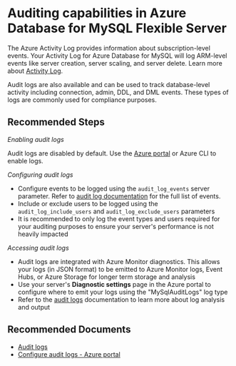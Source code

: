 <properties
    pageTitle="Auditing capabilities in Azure Database for MySQL Flexible Server"
    description="Auditing capabilities in Azure Database for MySQL Flexible Server"
    service="microsoft.dbformysql"
    resource="flexibleServers"
    authors="ajlam"
    ms.author="andrela"
    displayOrder="380"
    selfHelpType="generic"
    supportTopicIds="32747598"
    resourceTags="servers, databases"
    productPesIds="17344"
    cloudEnvironments="public, Fairfax, usnat, ussec"
    articleId="d9955f8c-9a8c-422b-9b6a-cbea531ddfc3"
    ownershipId="AzureData_AzureDatabaseforMySQL"
/>

# Auditing capabilities in Azure Database for MySQL Flexible Server

The Azure Activity Log provides information about subscription-level events. Your Activity Log for Azure Database for MySQL will log ARM-level events like server creation, server scaling, and server delete. Learn more about [Activity Log](https://docs.microsoft.com/azure/azure-monitor/platform/activity-logs-overview).

Audit logs are also available and can be used to track database-level activity including connection, admin, DDL, and DML events. These types of logs are commonly used for compliance purposes.

## **Recommended Steps**

*Enabling audit logs*

Audit logs are disabled by default. Use the [Azure portal](https://docs.microsoft.com/azure/mysql/flexible-server/how-to-configure-audit-logs-portal) or Azure CLI to enable logs.

*Configuring audit logs*

* Configure events to be logged using the `audit_log_events` server parameter. Refer to [audit log documentation](https://docs.microsoft.com/azure/mysql/flexible-server/concepts-audit-logs) for the full list of events.
* Include or exclude users to be logged using the `audit_log_include_users` and `audit_log_exclude_users` parameters
* It is recommended to only log the event types and users required for your auditing purposes to ensure your server's performance is not heavily impacted

*Accessing audit logs*

* Audit logs are integrated with Azure Monitor diagnostics. This allows your logs (in JSON format) to be emitted to Azure Monitor logs, Event Hubs, or Azure Storage for longer term storage and analysis
* Use your server's **Diagnostic settings** page in the Azure portal to configure where to emit your logs using the "MySqlAuditLogs" log type
* Refer to the [audit logs](https://docs.microsoft.com/azure/mysql/flexible-server/concepts-audit-logs#access-audit-logs) documentation to learn more about log analysis and output

## **Recommended Documents**

* [Audit logs](https://docs.microsoft.com/azure/mysql/flexible-server/concepts-audit-logs)<br>
* [Configure audit logs - Azure portal](https://docs.microsoft.com/azure/mysql/flexible-server/how-to-configure-audit-logs-portal)